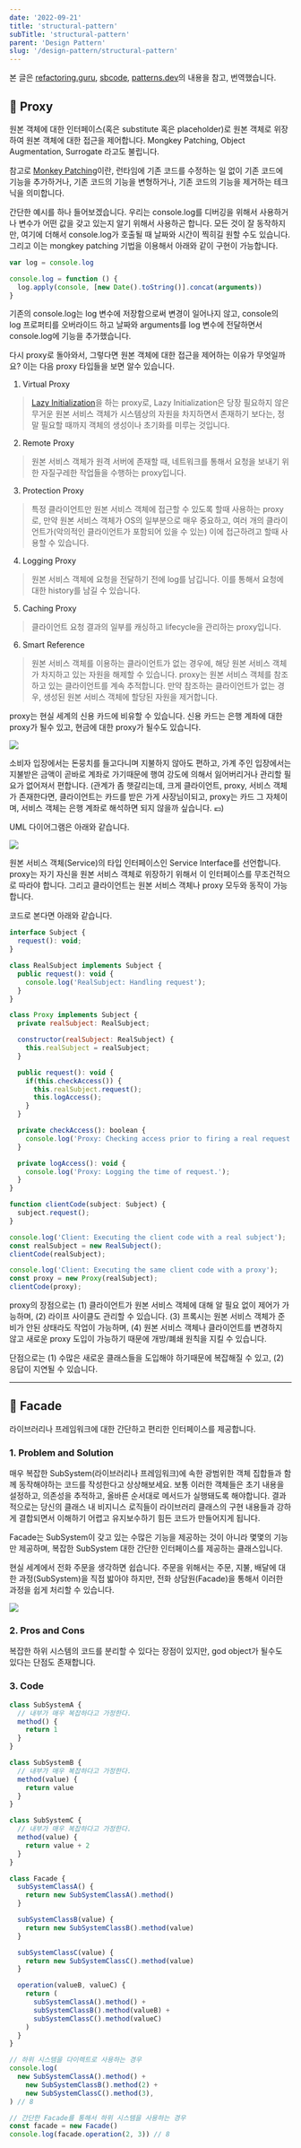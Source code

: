 ```yaml
---
date: '2022-09-21'
title: 'structural-pattern'
subTitle: 'structural-pattern'
parent: 'Design Pattern'
slug: '/design-pattern/structural-pattern'
---
```


본 글은 [refactoring.guru](https://refactoring.guru/), [sbcode](https://sbcode.net/typescript/), [patterns.dev](https://www.patterns.dev/posts/proxy-pattern/)의 내용을 참고, 번역했습니다.

## 📌 Proxy

원본 객체에 대한 인터페이스(혹은 substitute 혹은 placeholder)로 원본 객체로 위장하여 원본 객체에 대한 접근을 제어합니다. Mongkey Patching, Object Augmentation, Surrogate 라고도 불립니다.

참고로 [Monkey Patching](https://www.audero.it/blog/2016/12/05/monkey-patching-javascript/)이란, 런타임에 기존 코드를 수정하는 일 없이 기존 코드에 기능을 추가하거나, 기존 코드의 기능을 변형하거나, 기존 코드의 기능을 제거하는 테크닉을 의미합니다.

간단한 예시를 하나 들어보겠습니다. 우리는 console.log를 디버깅을 위해서 사용하거나 변수가 어떤 값을 갖고 있는지 알기 위해서 사용하곤 합니다. 모든 것이 잘 동작하지만, 여기에 더해서 console.log가 호출될 때 날짜와 시간이 찍히길 원할 수도 있습니다. 그리고 이는 mongkey patching 기법을 이용해서 아래와 같이 구현이 가능합니다.

```javascript
var log = console.log

console.log = function () {
  log.apply(console, [new Date().toString()].concat(arguments))
}
```

기존의 console.log는 log 변수에 저장함으로써 변경이 일어나지 않고, console의 log 프로퍼티를 오버라이드 하고 날짜와 arguments를 log 변수에 전달하면서 console.log에 기능을 추가했습니다.

다시 proxy로 돌아와서, 그렇다면 원본 객체에 대한 접근을 제어하는 이유가 무엇일까요? 이는 다음 proxy 타입들을 보면 알수 있습니다.

1. Virtual Proxy 
>[Lazy Initialization](https://en.wikipedia.org/wiki/Lazy_initialization)을 하는 proxy로, Lazy Initialization은 당장 필요하지 않은 무거운 원본 서비스 객체가 시스템상의 자원을 차지하면서 존재하기 보다는, 정말 필요할 때까지 객체의 생성이나 초기화를 미루는 것입니다.

2. Remote Proxy
>원본 서비스 객체가 원격 서버에 존재할 때, 네트워크를 통해서 요청을 보내기 위한 자질구레한 작업들을 수행하는 proxy입니다.

3. Protection Proxy
>특정 클라이언트만 원본 서비스 객체에 접근할 수 있도록 할때 사용하는 proxy로, 만약 원본 서비스 객체가 OS의 일부분으로 매우 중요하고, 여러 개의 클라이언트가(악의적인 클라이언트가 포함되어 있을 수 있는) 이에 접근하려고 할때 사용할 수 있습니다.

4. Logging Proxy
>원본 서비스 객체에 요청을 전달하기 전에 log를 남깁니다. 이를 통해서 요청에 대한 history를 남길 수 있습니다.

5. Caching Proxy
>클라이언트 요청 결과의 일부를 캐싱하고 lifecycle을 관리하는 proxy입니다.

6. Smart Reference
>원본 서비스 객체를 이용하는 클라이언트가 없는 경우에, 해당 원본 서비스 객체가 차지하고 있는 자원을 해제할 수 있습니다. proxy는 원본 서비스 객체를 참조하고 있는 클라이언트를 계속 추적합니다. 만약 참조하는 클라이언트가 없는 경우, 생성된 원본 서비스 객체에 할당된 자원을 제거합니다.

proxy는 현실 세계의 신용 카드에 비유할 수 있습니다. 신용 카드는 은행 계좌에 대한 proxy가 될수 있고, 현금에 대한 proxy가 될수도 있습니다.

![](./proxy-analogy.png)

소비자 입장에서는 돈뭉치를 들고다니며 지불하지 않아도 편하고, 가계 주인 입장에서는 지불받은 금액이 곧바로 계좌로 가기때문에 행여 강도에 의해서 잃어버리거나 관리할 필요가 없어져서 편합니다.
(관계가 좀 햇갈리는데, 크게 클라이언트, proxy, 서비스 객체가 존재한다면, 클라이언트는 카드를 받은 가게 사장님이되고, proxy는 카드 그 자체이며, 서비스 객체는 은행 계좌로 해석하면 되지 않을까 싶습니다. 💶)

UML 다이어그램은 아래와 같습니다.

![](./proxy-uml.png)

원본 서비스 객체(Service)의 타입 인터페이스인 Service Interface를 선언합니다. proxy는 자기 자신을 원본 서비스 객체로 위장하기 위해서 이 인터페이스를 무조건적으로 따라야 합니다. 그리고 클라이언트는 원본 서비스 객체나 proxy 모두와 동작이 가능합니다.

코드로 본다면 아래와 같습니다.

```javascript
interface Subject {
  request(): void;
}

class RealSubject implements Subject {
  public request(): void {
    console.log('RealSubject: Handling request');
  }
}

class Proxy implements Subject {
  private realSubject: RealSubject;

  constructor(realSubject: RealSubject) {
    this.realSubject = realSubject;
  }

  public request(): void {
    if(this.checkAccess()) {
      this.realSubject.request();
      this.logAccess();
    }
  }

  private checkAccess(): boolean {
    console.log('Proxy: Checking access prior to firing a real request.');
  }

  private logAccess(): void {
    console.log('Proxy: Logging the time of request.');
  }
}

function clientCode(subject: Subject) {
  subject.request();
}

console.log('Client: Executing the client code with a real subject');
const realSubject = new RealSubject();
clientCode(realSubject);

console.log('Client: Executing the same client code with a proxy');
const proxy = new Proxy(realSubject);
clientCode(proxy);
```

proxy의 장점으로는 (1) 클라이언트가 원본 서비스 객체에 대해 알 필요 없이 제어가 가능하며, (2) 라이프 사이클도 관리할 수 있습니다. (3) 프록시는 원본 서비스 객체가 준비가 안된 상태라도 작업이 가능하며, (4) 원본 서비스 객체나 클라이언트를 변경하지 않고 새로운 proxy 도입이 가능하기 때문에 개방/폐쇄 원칙을 지킬 수 있습니다.

단점으로는 (1) 수많은 새로운 클래스들을 도입해야 하기때문에 복잡해질 수 있고, (2) 응답이 지연될 수 있습니다.

---

## 📌 Facade

라이브러리나 프레임워크에 대한 간단하고 편리한 인터페이스를 제공합니다.

### 1. Problem and Solution

매우 복잡한 SubSystem(라이브러리나 프레임워크)에 속한 광범위한 객체 집합들과 함께 동작해야하는 코드를 작성한다고 상상해보세요. 보통 이러한 객체들은 초기 내용을 설정하고, 의존성을 추적하고, 올바른 순서대로 메서드가 실행돼도록 해야합니다. 결과적으로는 당신의 클래스 내 비지니스 로직들이 라이브러리 클래스의 구현 내용들과 강하게 결합되면서 이해하기 어렵고 유지보수하기 힘든 코드가 만들어지게 됩니다.

Facade는 SubSystem이 갖고 있는 수많은 기능을 제공하는 것이 아니라 몇몇의 기능만 제공하며, 복잡한 SubSystem 대한 간단한 인터페이스를 제공하는 클래스입니다.

현실 세계에서 전화 주문을 생각하면 쉽습니다. 주문을 위해서는 주문, 지불, 배달에 대한 과정(SubSystem)을 직접 밟아야 하지만, 전화 상담원(Facade)을 통해서 이러한 과정을 쉽게 처리할 수 있습니다.

![](./place-order.png)

### 2. Pros and Cons

복잡한 하위 시스템의 코드를 분리할 수 있다는 장점이 있지만, god object가 될수도 있다는 단점도 존재합니다.

### 3. Code

```typescript
class SubSystemA {
  // 내부가 매우 복잡하다고 가정한다.
  method() {
    return 1
  }
}

class SubSystemB {
  // 내부가 매우 복잡하다고 가정한다.
  method(value) {
    return value
  }
}

class SubSystemC {
  // 내부가 매우 복잡하다고 가정한다.
  method(value) {
    return value + 2
  }
}

class Facade {
  subSystemClassA() {
    return new SubSystemClassA().method()
  }

  subSystemClassB(value) {
    return new SubSystemClassB().method(value)
  }

  subSystemClassC(value) {
    return new SubSystemClassC().method(value)
  }

  operation(valueB, valueC) {
    return (
      subSystemClassA().method() +
      subSystemClassB().method(valueB) +
      subSystemClassC().method(valueC)
    )
  }
}

// 하위 시스템을 다이렉트로 사용하는 경우
console.log(
  new SubSystemClassA().method() +
    new SubSystemClassB().method(2) +
    new SubSystemClassC().method(3),
) // 8

// 간단한 Facade를 통해서 하위 시스템을 사용하는 경우
const facade = new Facade()
console.log(facade.operation(2, 3)) // 8
```

